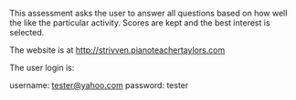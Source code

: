 This assessment asks the user to answer all questions based on how well the like the particular activity.    Scores are kept and the best interest is selected.

The website is at http://strivven.pianoteachertaylors.com

The user login is:

username: tester@yahoo.com
password: tester
